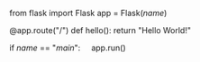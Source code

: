 from flask import Flask
app = Flask(_name_)

@app.route("/")
def hello():
    return "Hello World!"

if _name_ == "_main_":
    app.run()
